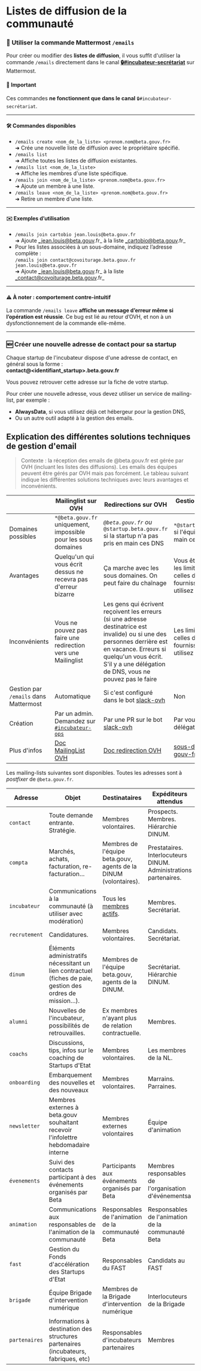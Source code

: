 # Listes de diffusion de la communauté

### 💬 Utiliser la commande Mattermost `/emails`

Pour créer ou modifier des **listes de diffusion**, il vous suffit d'utiliser la commande `/emails` directement dans le canal [**🔒#incubateur-secrétariat**](https://mattermost.incubateur.net/betagouv/channels/incubateur-secretariat) sur Mattermost.

#### 📌 Important

Ces commandes **ne fonctionnent que dans le canal** `🔒#incubateur-secrétariat`.

***

#### 🛠️ Commandes disponibles

* `/emails create <nom_de_la_liste> <prenom.nom@beta.gouv.fr>`\
  ➜ Crée une nouvelle liste de diffusion avec le propriétaire spécifié.
* `/emails list`\
  ➜ Affiche toutes les listes de diffusion existantes.
* `/emails list <nom_de_la_liste>`\
  ➜ Affiche les membres d'une liste spécifique.
* `/emails join <nom_de_la_liste> <prenom.nom@beta.gouv.fr>`\
  ➜ Ajoute un membre à une liste.
* `/emails leave <nom_de_la_liste> <prenom.nom@beta.gouv.fr>`\
  ➜ Retire un membre d'une liste.

***

#### ✉️ Exemples d’utilisation

* `/emails join cartobio jean.louis@beta.gouv.fr`\
  ➜ Ajoute _jean.louis@beta.gouv.fr_ à la liste _cartobio@beta.gouv.fr_
* Pour les listes associées à un sous-domaine, indiquez l’adresse complète :\
  `/emails join contact@covoiturage.beta.gouv.fr jean.louis@beta.gouv.fr`\
  ➜ Ajoute _jean.louis@beta.gouv.fr_ à la liste _contact@covoiturage.beta.gouv.fr_

***

#### ⚠️ À noter : comportement contre-intuitif

La commande `/emails leave` **affiche un message d’erreur même si l’opération est réussie**. Ce bug est lié au retour d’OVH, et non à un dysfonctionnement de la commande elle-même.

***

### 🆕 Créer une nouvelle adresse de contact pour sa startup

Chaque startup de l'incubateur dispose d'une adresse de contact, en général sous la forme :\
**contact@\<identifiant\_startup>.beta.gouv.fr**

Vous pouvez retrouver cette adresse sur la fiche de votre startup.

Pour créer une nouvelle adresse, vous devez utiliser un service de mailing-list, par exemple :

* **AlwaysData**, si vous utilisez déjà cet hébergeur pour la gestion DNS,
* Ou un autre outil adapté à la gestion des emails.

## Explication des différentes solutions techniques de gestion d'email

> Contexte : la réception des emails de @beta.gouv.fr est gérée par OVH (incluant les listes des diffusions). Les emails des équipes peuvent être gérés par OVH mais pas forcément. Le tableau suivant indique les différentes solutions techniques avec leurs avantages et inconvénients.

|                                       | Mailinglist sur OVH                                                                                                | Redirections sur OVH                                                                                                                                                                                                                 | Gestion d'email par la startup                                                                      |
| ------------------------------------- | ------------------------------------------------------------------------------------------------------------------ | ------------------------------------------------------------------------------------------------------------------------------------------------------------------------------------------------------------------------------------ | --------------------------------------------------------------------------------------------------- |
| Domaines possibles                    | `*@beta.gouv.fr` uniquement, impossible pour les sous domaines                                                     | _`@beta.gouv.fr` ou_ `@startup.beta.gouv.fr` si la startup n'a pas pris en main ces DNS                                                                                                                                              | `*@startup.beta.gouv.fr` si l'équipe à pris en en main ces DNS                                      |
| Avantages                             | Quelqu'un qui vous écrit dessus ne recevra pas d'erreur bizarre                                                    | Ça marche avec les sous domaines. On peut faire du chaînage                                                                                                                                                                          | Vous êtes autonome, les limitations sont celles des outils ou fournisseurs que vous utilisez        |
| Inconvénients                         | Vous ne pouvez pas faire une redirection vers une Mailinglist                                                      | Les gens qui écrivent reçoivent les erreurs (si une adresse destinatrice est invalide) ou si une des personnes derrière est en vacance. Erreurs si quelqu'un vous écrit. S'il y a une délégation de DNS, vous ne pouvez pas le faire | Les limitations sont celles des outils ou fournisseurs que vous utilisez                            |
| Gestion par `/emails` dans Mattermost | Automatique                                                                                                        | Si c'est configuré dans le bot [slack-ovh](https://github.com/betagouv/slack-ovh)                                                                                                                                                    | Non                                                                                                 |
| Création                              | Par un admin. Demandez sur [`#incubateur-ops`](https://mattermost.incubateur.net/betagouv/channels/incubateur-ops) | Par une PR sur le bot [slack-ovh](https://github.com/betagouv/slack-ovh)                                                                                                                                                             | Par vous après la délégation DNS                                                                    |
| Plus d'infos                          | [Doc MailingList OVH](https://docs.ovh.com/fr/emails/guide-dutilisation-mailing-list/)                             | [Doc redirection OVH](https://docs.ovh.com/fr/emails/guide-des-redirections-emails/)                                                                                                                                                 | [sous-domaine-beta-gouv-fr.md](../../gerer-son-produit/tech/sous-domaine-beta-gouv-fr.md "mention") |

Les mailing-lists suivantes sont disponibles. Toutes les adresses sont à _postfixer_ de `@beta.gouv.fr`.

| Adresse       | Objet                                                                                                     | Destinataires                                                    | Expéditeurs attendus                                             |
| ------------- | --------------------------------------------------------------------------------------------------------- | ---------------------------------------------------------------- | ---------------------------------------------------------------- |
| `contact`     | Toute demande entrante. Stratégie.                                                                        | Membres volontaires.                                             | Prospects. Membres. Hiérarchie DINUM.                            |
| `compta`      | Marchés, achats, facturation, re-facturation…                                                             | Membres de l'équipe beta.gouv, agents de la DINUM (volontaires). | Prestataires. Interlocuteurs DINUM. Administrations partenaires. |
| `incubateur`  | Communications à la communauté (à utiliser avec modération)                                               | Tous les [membres actifs](https://beta.gouv.fr/communaute).      | Membres. Secrétariat.                                            |
| `recrutement` | Candidatures.                                                                                             | Membres volontaires.                                             | Candidats. Secrétariat.                                          |
| `dinum`       | Éléments administratifs nécessitant un lien contractuel (fiches de paie, gestion des ordres de mission…). | Membres de l'équipe beta.gouv, agents de la DINUM.               | Secrétariat. Hiérarchie DINUM.                                   |
| `alumni`      | Nouvelles de l'incubateur, possibilités de retrouvailles.                                                 | Ex membres n'ayant plus de relation contractuelle.               | Membres.                                                         |
| `coachs`      | Discussions, tips, infos sur le coaching de Startups d'Etat                                               | Membres volontaires.                                             | Les membres de la NL.                                            |
| `onboarding`  | Embarquement des nouvelles et des nouveaux                                                                | Membres volontaires.                                             | Marrains. Parraines.                                             |
| `newsletter`  | Membres externes à beta.gouv souhaitant recevoir l'infolettre hebdomadaire interne                        | Membres externes volontaires                                     | Équipe d'animation                                               |
| `évenements`  | Suivi des contacts participant à des événements organisés par Beta                                        | Participants aux événements organisés par Beta                   | Membres responsables de l'organisation d'événementsa             |
| `animation`   | Communications aux responsables de l'animation de la communauté                                           | Responsables de l'animation de la communauté Beta                | Responsables de l'animation de la communauté Beta                |
| `fast`        | Gestion du Fonds d'accélération des Startups d'Etat                                                       | Responsables du FAST                                             | Candidats au FAST                                                |
| `brigade`     | Équipe Brigade d'intervention numérique                                                                   | Membres de la Brigade d'intervention numérique                   | Interlocuteurs de la Brigade                                     |
| `partenaires` | Informations à destination des structures partenaires (incubateurs, fabriques, etc)                       | Responsables d'incubateurs partenaires                           | Membres                                                          |
